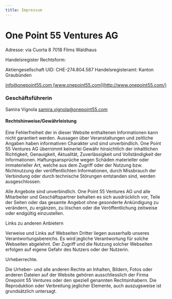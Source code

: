```yaml
---
title: Impressum
---
```


# One Point 55 Ventures AG

Adresse:
via Cuorta 8
7018 Flims
Waldhaus

Handelsregister Rechtsform:



Aktiengesellschaft UID: CHE-274.804.587
Handelsregisteramt: Kanton Graubünden

[info@onepoint55.com
](mailto:info@onepoint55.com)[www.onepoint55.com](http://www.onepoint55.com/)

### Geschäftsführerin

Samira Vignola
[
samira.vignola@onepoint55.com
](mailto:samira.vignola@onepoint55.com)

#### Rechtshinweise/Gewährleistung

Eine Fehlerfreiheit der in dieser Website enthaltenen Informationen kann nicht garantiert werden. Aussagen über Veranstaltungen und zeitliche Angaben haben informativen Charakter und sind unverbindlich. One Point 55 Ventures AG übernimmt keinerlei Gewähr hinsichtlich der inhaltlichen Richtigkeit, Genauigkeit, Aktualität, Zuverlässigkeit und Vollständigkeit der Informationen. Haftungsansprüche wegen Schäden materieller oder immaterieller Art, welche aus dem Zugriff oder der Nutzung bzw. Nichtnutzung der veröffentlichten Informationen, durch Missbrauch der Verbindung oder durch technische Störungen entstanden sind, werden ausgeschlossen.

Alle Angebote sind unverbindlich. One Point 55 Ventures AG und alle Mitarbeiter und Geschäftspartner behalten es sich ausdrücklich vor, Teile der Seiten oder das gesamte Angebot ohne gesonderte Ankündigung zu verändern, zu ergänzen, zu löschen oder die Veröffentlichung zeitweise oder endgültig einzustellen.

Links zu anderen Anbietern

Verweise und Links auf Webseiten Dritter liegen ausserhalb unseres Verantwortungsbereichs. Es wird jegliche Verantwortung für solche Webseiten abgelehnt. Der Zugriff und die Nutzung solcher Webseiten erfolgen auf eigene Gefahr des Nutzers oder der Nutzerin.

Urheberrechte.

Die Urheber- und alle anderen Rechte an Inhalten, Bildern, Fotos oder anderen Dateien auf der Website gehören ausschliesslich der Firma Onepoint 55 Ventures oder den speziell genannten Rechtsinhabern. Die Reproduktion oder Verbreitung jeglicher Elemente, auch auszugsweise ist grundsätzlich untersagt.
